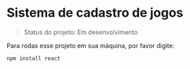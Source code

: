 <h1>Sistema de cadastro de jogos</h1>

> Status do projeto: Em desenvolvimento

Para rodas esse projeto em sua máquina, por favor digite: 

```
npm install react

```

